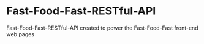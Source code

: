 # Fast-Food-Fast-RESTful-API
Fast-Food-Fast-RESTful-API created to power the Fast-Food-Fast front-end web pages
